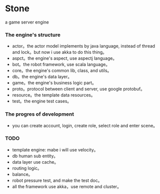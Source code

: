Stone
=====

a game server engine


### The engine's structure ###

- actor。the actor model implements by java language, instead of thread and lock。but now i use akka to do this thing。
- aspct。the engine's aspect, use aspectj language。
- bot。the robot framework, use scala language。
- core。the engine's common lib, class, and utils。
- db。the engine's data layer。
- game。the engine's business logic part。
- proto。protocol between client and server, use google protobuf。
- resource。the template data resources。
- test。the engine test cases。


### The progres of development ###
- you can create account, login, create role, select role and enter scene。




### TODO ###
- template engine: mabe i will use velocity。
- db human sub entity。
- data layer use cache。
- routing logic。
- balance。
- robot pressure test, and make the test doc。
- all the framework use akka，use remote and cluster。